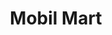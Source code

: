 ---
title: "Mobil Mart"
url: /rochester-hills/mobil-mart-south-rochester-road/
shop: convenience
---